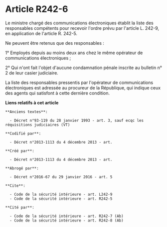 # Article R242-6

Le ministre chargé des communications électroniques établit la liste des responsables compétents pour recevoir l'ordre prévu
par l'article L. 242-9, en application de l'article R. 242-5. 

Ne peuvent être retenus que des responsables : 

1° Employés depuis au moins deux ans chez le même opérateur de communications électroniques ; 

2° Qui n'ont fait l'objet d'aucune condamnation pénale inscrite au bulletin n° 2 de leur casier judiciaire. 

La liste des responsables pressentis par l'opérateur de communications électroniques est adressée au procureur de la
République, qui indique ceux des agents qui satisfont à cette dernière condition.

**Liens relatifs à cet article**

	**Anciens textes**:

	  - Décret n°93-119 du 28 janvier 1993 - art. 3, sauf ecqc les réquisitions judiciaires (VT)

	**Codifié par**:

	  - Décret n°2013-1113 du 4 décembre 2013 - art.

	**Créé par**:

	  - Décret n°2013-1113 du 4 décembre 2013 - art.

	**Abrogé par**:

	  - Décret n°2016-67 du 29 janvier 2016 - art. 5

	**Cite**:

	  - Code de la sécurité intérieure - art. L242-9
	  - Code de la sécurité intérieure - art. R242-5

	**Cité par**:

	  - Code de la sécurité intérieure - art. R242-7 (Ab)
	  - Code de la sécurité intérieure - art. R242-8 (Ab)
